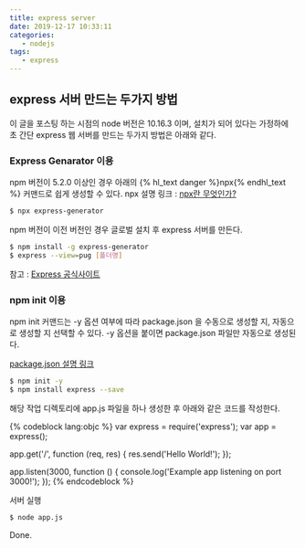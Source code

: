 ```yaml
---
title: express server
date: 2019-12-17 10:33:11
categories:
   - nodejs
tags:
   - express
---
```

## express 서버 만드는 두가지 방법

이 글을 포스팅 하는 시점의 node 버전은 10.16.3 이며, 설치가 되어 있다는 가정하에
초 간단 express 웹 서버를 만드는 두가지 방법은 아래와 같다.
<!-- more -->
<!-- toc -->
### Express Genarator 이용

npm 버전이 5.2.0 이상인 경우 아래의 {% hl_text danger %}npx{% endhl_text %} 커맨드로 쉽게 생성할 수 있다.
npx 설명 링크 : [npx란 무엇인가?](https://ljh86029926.gitbook.io/coding-apple-react/undefined/npm-npx)

``` bash
$ npx express-generator
```

npm 버전이 이전 버전인 경우 글로벌 설치 후 express 서버를 만든다.

``` bash
$ npm install -g express-generator
$ express --view=pug [폴더명]
```

참고 : [Express 공식사이트](https://expressjs.com/en/starter/generator.html)

### npm init 이용

npm init 커맨드는 -y 옵션 여부에 따라 package.json 을 수동으로 생성할 지, 
자동으로 생성할 지 선택할 수 있다.
-y 옵션을 붙이면 package.json 파일만 자동으로 생성된다.

[package.json 설명 링크](https://programmingsummaries.tistory.com/385)

``` bash
$ npm init -y
$ npm install express --save
```

해당 작업 디렉토리에 app.js 파일을 하나 생성한 후 아래와 같은 코드를 작성한다.

{% codeblock lang:objc %}
var express = require('express');
var app = express();

app.get('/', function (req, res) {
    res.send('Hello World!');
});

app.listen(3000, function () {
    console.log('Example app listening on port 3000!');
});
{% endcodeblock %}


서버 실행
``` bash
$ node app.js
```

Done.